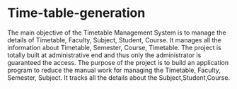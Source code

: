 # Time-table-generation
The main objective of the Timetable Management System is to manage the details of Timetable, Faculty, Subject, Student, Course. It manages all the information about Timetable, Semester, Course, Timetable. The project is totally built at administrative end and thus only the administrator is guaranteed the access. The purpose of the project is to build an application program to reduce the manual work for managing the Timetable, Faculty, Semester, Subject. It tracks all the details about the Subject,Student,Course. 


